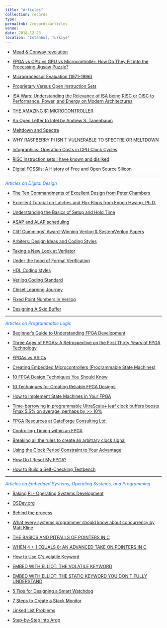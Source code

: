 ```yaml
---
title: "Articles"
collection: records
type: 
permalink: /records/articles
venue: 
date: 2018-12-23
location: "Istanbul, Turkiye"
---
```


* [Mead & Conway revolution](https://en.wikipedia.org/wiki/Mead_%26_Conway_revolution)

* [FPGA vs CPU vs GPU vs Microcontroller: How Do They Fit into the Processing Jigsaw Puzzle?](https://www.arrow.com/en/research-and-events/articles/fpga-vs-cpu-vs-gpu-vs-microcontroller)

* [Microprocessor Evaluation (1971-1996)](http://abdullahyildiz.github.io/files/Microprocessor_Evolution_Poster.jpg)

* [Proprietary Versus Open Instruction Sets](http://abdullahyildiz.github.io/files/07542457.pdf)

* [ISA Wars: Understanding the Relevance of ISA being RISC or CISC to Performance, Power, and Energy on Modern Architectures](http://abdullahyildiz.github.io/files/isa_wars.pdf)

* [THE AMAZING $1 MICROCONTROLLER](https://jaycarlson.net/microcontrollers/)

* [An Open Letter to Intel by Andrew S. Tanenbaum](http://www.cs.vu.nl/~ast/intel/)

* [Meltdown and Spectre](https://meltdownattack.com/)

* [WHY RASPBERRY PI ISN’T VULNERABLE TO SPECTRE OR MELTDOWN](https://www.raspberrypi.org/blog/why-raspberry-pi-isnt-vulnerable-to-spectre-or-meltdown/)

* [Infographics: Operation Costs in CPU Clock Cycles](http://ithare.com/infographics-operation-costs-in-cpu-clock-cycles/)

* [RISC instruction sets I have known and disliked](https://www.jwhitham.org/2016/02/risc-instruction-sets-i-have-known-and.html)

* [Digital FOSSils: A History of Free and Open Source Silicon](https://abopen.com/news/digital-fossils-a-history-of-free-and-open-source-silicon/)

<hr>

<span style="color:#1a75ff"> *Articles on Digital Design* </span>

* [The Ten Commandments of Excellent Design from Peter Chambers](http://abdullahyildiz.github.io/files/peter_chambers_10_commandments.pdf)

* [Excellent Tutorial on Latches and Flip-Flops from Enoch Hwang, Ph.D.](http://abdullahyildiz.github.io/files/flipflops.pdf)

* [Understanding the Basics of Setup and Hold Time](http://abdullahyildiz.github.io/files/Understanding-the-basics-of-setup-and-hold-time.pdf)

* [ASAP and ALAP scheduling](http://abdullahyildiz.github.io/files/asap_alap.pdf)

* [Cliff Cummings' Award-Winning Verilog & SystemVerilog Papers](http://www.sunburst-design.com/papers/)

* [Arbiters: Design Ideas and Coding Styles](http://abdullahyildiz.github.io/files/Arbiters-Design_Ideas_and_Coding_Styles.pdf)

* [Taking a New Look at Verilator](http://zipcpu.com/blog/2017/06/21/looking-at-verilator.html)

* [Under the hood of Formal Verification](https://tomverbeure.github.io/rtl/2019/01/04/Under-the-Hood-of-Formal-Verification.html)

* [HDL Coding styles](https://www.edn.com/electronics-blogs/ic-designer-s-corner/4441866/VHDL-Coding-styles)

* [Verilog Coding Standard](http://fpgacpu.ca/fpga/verilog.html)

* [Chisel Learning Journey](https://github.com/Intensivate/learning-journey)

* [Fixed Point Numbers in Verilog](https://timetoexplore.net/blog/fixed-point-numbers-in-verilog)

* [Designing A Skid Buffer](http://fpgacpu.ca/fpga/skid_buffer.html)

<hr>

<span style="color:#1a75ff"> *Articles on Programmable Logic* </span>

* [Beginner’s Guide to Understanding FPGA Development](https://www.eeweb.com/profile/gina-smith/articles/beginners-guide-to-understanding-fpga-development)

* [Three Ages of FPGAs: A Retrospective on the First Thirty Years of FPGA Technology](http://abdullahyildiz.github.io/files/07086413.pdf)

* [FPGAs vs ASICs](http://zipcpu.com/blog/2017/10/13/fpga-v-asic.html)

* [Creating Embedded Microcontrollers (Programmable State Machines)](http://abdullahyildiz.github.io/files/Creating_Embedded_Microcontrollers.pdf)

* [10 FPGA Design Techniques You Should Know](https://www.eetimes.com/document.asp?doc_id=1330128)

* [10 Techniques for Creating Reliable FPGA Designs](https://www.eetimes.com/document.asp?doc_id=1330399#)

* [How to Implement State Machines in Your FPGA](https://www.rs-online.com/designspark/how-to-implement-state-machines-in-your-fpga)

* [Time-borrowing in programmable UltraScale+ leaf clock buffers boosts Fmax 5.5% on average, perhaps by >> 10%](https://forums.xilinx.com/t5/Xcell-Daily-Blog/Time-borrowing-in-programmable-UltraScale-leaf-clock-buffers/ba-p/732007)

* [FPGA Resources at GateForge Consulting Ltd.](http://fpgacpu.ca/fpga/)

* [Controlling Timing within an FPGA](http://zipcpu.com/blog/2017/06/02/generating-timing.html)

* [Breaking all the rules to create an arbitrary clock signal](http://zipcpu.com/blog/2019/06/28/genclk.html)

* [Using the Clock Period Constraint to Your Advantage](http://abdullahyildiz.github.io/files/xcell_article_1.pdf)

* [How Do I Reset My FPGA?](http://abdullahyildiz.github.io/files/xcell_article_2.pdf)

* [How to Build a Self-Checking Testbench](http://abdullahyildiz.github.io/files/xcell_article_4.pdf)

<hr>

<span style="color:#1a75ff"> *Articles on Embedded Systems, Operating Systems, and Programming* </span>

* [Baking Pi - Operating Systems Development](https://www.cl.cam.ac.uk/projects/raspberrypi/tutorials/os/)

* [OSDev.org](http://wiki.osdev.org)

* [Behind the process](http://www.bottomupcs.com/chapter07.xhtml)

* [What every systems programmer should know about concurrency by Matt Kline](http://abdullahyildiz.github.io/files/concurrency-primer.pdf)

* [THE BASICS AND PITFALLS OF POINTERS IN C](https://hackaday.com/2018/04/04/the-basics-and-pitfalls-of-pointers-in-c/)

* [WHEN 4 + 1 EQUALS 8: AN ADVANCED TAKE ON POINTERS IN C](https://hackaday.com/2018/04/19/when-4-1-equals-8-an-advanced-take-on-pointers-in-c/)

* [How to Use C's volatile Keyword](https://barrgroup.com/Embedded-Systems/How-To/C-Volatile-Keyword)

* [EMBED WITH ELLIOT: THE VOLATILE KEYWORD](https://hackaday.com/2015/08/18/embed-with-elliot-the-volatile-keyword/)

* [EMBED WITH ELLIOT: THE STATIC KEYWORD YOU DON’T FULLY UNDERSTAND](https://hackaday.com/2015/08/04/embed-with-elliot-the-static-keyword-you-dont-fully-understand/)

* [5 Tips for Designing a Smart Watchdog](https://www.beningo.com/5-tips-for-designing-a-smart-watchdog/)

* [7 Steps to Create a Stack Monitor](https://www.beningo.com/7-steps-to-create-a-stack-monitor/)

* [Linked List Problems](http://abdullahyildiz.github.io/files/LinkedListProblems.pdf)

* [Step-by-Step into Argp](http://abdullahyildiz.github.io/files/step-by-step-into-argp.pdf)
